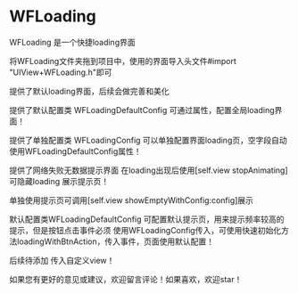 # WFLoading
WFLoading 是一个快捷loading界面

将WFLoading文件夹拖到项目中，使用的界面导入头文件#import "UIView+WFLoading.h"即可

提供了默认loading界面，后续会做完善和美化

提供了默认配置类 WFLoadingDefaultConfig 可通过属性，配置全局loading界面！

提供了单独配置类 WFLoadingConfig 可以单独配置界面loading页，空字段自动使用WFLoadingDefaultConfig属性！

提供了网络失败无数据提示界面 在loading出现后使用[self.view stopAnimating]可隐藏loading 展示提示页！

单独使用提示页可调用[self.view showEmptyWithConfig:config]展示

默认配置类WFLoadingDefaultConfig 可配置默认提示页，用来提示频率较高的提示，但是按钮点击事件必须 使用WFLoadingConfig传入，可使用快速初始化方法loadingWithBtnAction，传入事件，页面使用默认配置！

后续待添加 传入自定义view！

如果您有更好的意见或建议，欢迎留言评论！如果喜欢，欢迎star！
